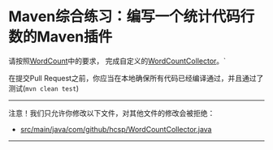 # Maven综合练习：编写一个统计代码行数的Maven插件

请按照[WordCount](https://github.com/hcsp/custom-collectors/blob/master/src/main/java/com/github/hcsp/WordCount.java)中的要求，
完成自定义的[WordCountCollector](https://github.com/hcsp/custom-collectors/blob/master/src/main/java/com/github/hcsp/WordCountCollector.java)。`

在提交Pull Request之前，你应当在本地确保所有代码已经编译通过，并且通过了测试(`mvn clean test`)

-----
注意！我们只允许你修改以下文件，对其他文件的修改会被拒绝：
- [src/main/java/com/github/hcsp/WordCountCollector.java](https://github.com/hcsp/custom-collectors/blob/master/src/main/java/com/github/hcsp/WordCountCollector.java)
-----

